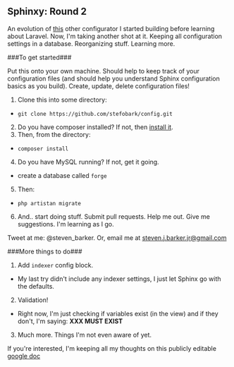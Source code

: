 ## Sphinxy: Round 2

An evolution of [this](https://github.com/stefobark/config) other configurator I started building before learning about Laravel. Now, I'm taking another shot at it. Keeping all configuration settings in a database. Reorganizing stuff. Learning more. 

###To get started###

Put this onto your own machine. Should help to keep track of your configuration files (and should help you understand Sphinx configuration basics as you build). Create, update, delete configuration files!

1. Clone this into some directory:
 * ```git clone https://github.com/stefobark/config.git```
2. Do you have composer installed? If not, then [install it](https://getcomposer.org/doc/00-intro.md).
3. Then, from the directory:
 * ```composer install```
4. Do you have MySQL running? If not, get it going.
 * create a database called ```forge```
5. Then:
 * ```php artistan migrate```
6. And.. start doing stuff. Submit pull requests. Help me out. Give me suggestions. I'm learning as I go.

Tweet at me: @steven_barker. Or, email me at steven.j.barker.jr@gmail.com

###More things to do###

1. Add ```indexer``` config block.
 * My last try didn't include any indexer settings, I just let Sphinx go with the defaults.
2. Validation!
 * Right now, I'm just checking if variables exist (in the view) and if they don't, I'm saying: **XXX MUST EXIST**
3. Much more. Things I'm not even aware of yet.

If you're interested, I'm keeping all my thoughts on this publicly editable [google doc](https://docs.google.com/document/d/1UlJA5j47cxIzopHNBfb7GVt4AgAXqqU71IU5Kji6VyY/edit) 

